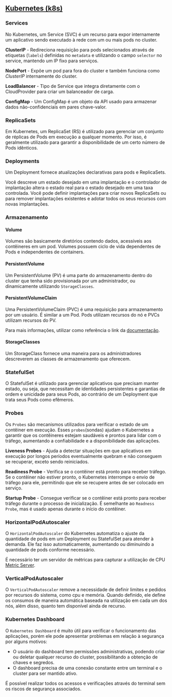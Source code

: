 ## [Kubernetes (k8s)](https://kubernetes.io/docs/home/)

### Services

No Kubernetes, um Service (SVC) é um recurso para expor internamente um aplicativo sendo executado à rede com um ou mais pods no cluster.

**ClusterIP** - Redireciona requisição para pods selecionados através de etiquetas (`labels`) definidas no `metadata` e utilizando o campo `selector` no service, mantendo um IP fixo para serviços.

**NodePort** - Expõe um pod para fora do cluster e também funciona como _ClusterIP_ internamente do cluster.

**LoadBalancer** - Tipo de Service que integra diretamente com o CloudProvider para criar um balanceador de carga.

**ConfigMap** - Um ConfigMap é um objeto da API usado para armazenar dados não-confidenciais em pares chave-valor.

### ReplicaSets

Em Kubernetes, um ReplicaSet (RS) é utilizado para gerenciar um conjunto de réplicas de Pods em execução a qualquer momento. Por isso, é geralmente utilizado para garantir a disponibilidade de um certo número de Pods idênticos.

### Deployments

Um Deployment fornece atualizações declarativas para pods e ReplicaSets.

Você descreve um estado desejado em uma implantação e o controlador de implantação altera o estado real para o estado desejado em uma taxa controlada. Você pode definir implantações para criar novos ReplicaSets ou para remover implantações existentes e adotar todos os seus recursos com novas implantações.

### Armazenamento

#### Volume

Volumes são basicamente diretórios contendo dados, acessíveis aos contêineres em um pod. Volumes possuem ciclo de vida dependentes de Pods e independentes de containers.

#### PersistentVolume

Um PersistentVolume (PV) é uma parte do armazenamento dentro do cluster que tenha sido provisionada por um administrador, ou dinamicamente utilizando `StorageClasses`.

#### PersistentVolumeClaim

Uma PersistentVolumeClaim (PVC) é uma requisição para armazenamento por um usuário. É similar a um Pod. Pods utilizam recursos do nó e PVCs utilizam recursos do PV.

Para mais informações, utilizar como referência o link da [documentação](https://kubernetes.io/pt-br/docs/concepts/storage/volumes/).

#### StorageClasses

Um StorageClass fornece uma maneira para os administradores descreverem as classes de armazenamento que oferecem.

### StatefulSet

O StatefulSet é utilizado para gerenciar aplicativos que precisam manter estado, ou seja, que necessitam de identidades persistentes e garantias de ordem e unicidade para seus Pods, ao contrário de um Deployment que trata seus Pods como efêmeros.

### Probes

Os `Probes` são mecanismos utilizados para verificar o estado de um contêiner em execução. Esses `probes`(sondas) ajudam o Kubernetes a garantir que os contêineres estejam saudáveis e prontos para lidar com o tráfego, aumentando a confiabilidade e a disponibilidade das aplicações.

**Liveness Probes** - Ajuda a detectar situações em que aplicativos em execução por longos períodos eventualmente quebram e não conseguem se recuperar, exceto sendo reiniciados.

**Readiness Probe** - Verifica se o contêiner está pronto para receber tráfego. Se o contêiner não estiver pronto, o Kubernetes interrompe o envio de tráfego para ele, permitindo que ele se recupere antes de ser colocado em serviço.

**Startup Probe** - Consegue verificar se o contêiner está pronto para receber tráfego durante o processo de inicialização. É semelhante ao `Readness Probe`, mas é usado apenas durante o início do contêiner.

### HorizontalPodAutoscaler

O `HorizontalPodAutoscaler` do Kubernetes automatiza o ajuste da quantidade de pods em um Deployment ou StatefulSet para atender à demanda. Ele faz isso automaticamente, aumentando ou diminuindo a quantidade de pods conforme necessário.

É necessário ter um servidor de métricas para capturar a utilização de CPU [Metric Server](https://github.com/kubernetes-sigs/metrics-server).

### VerticalPodAutoscaler

O `VerticalPodAutoscaler` remove a necessidade de definir limites e pedidos por recursos do sistema, como cpu e memória. Quando definido, ele define os consumos de maneira automática baseada na utilização em cada um dos nós, além disso, quanto tem disponível ainda de recurso.

### Kubernetes Dashboard

O `Kubernetes Dashboard` é muito útil para verificar o funcionamento das aplicações, porém ele pode apresentar problemas em relação à segurança por alguns motivos:

- O usuário do dashboard tem permissões administrativas, podendo criar ou deletar qualquer recurso do cluster, possibilitando a obtenção de chaves e segredos.
- O dashboard precisa de uma conexão constante entre um terminal e o cluster para ser mantido ativo.

É possível realizar todos os acessos e verificações através do terminal sem os riscos de segurança associados.
